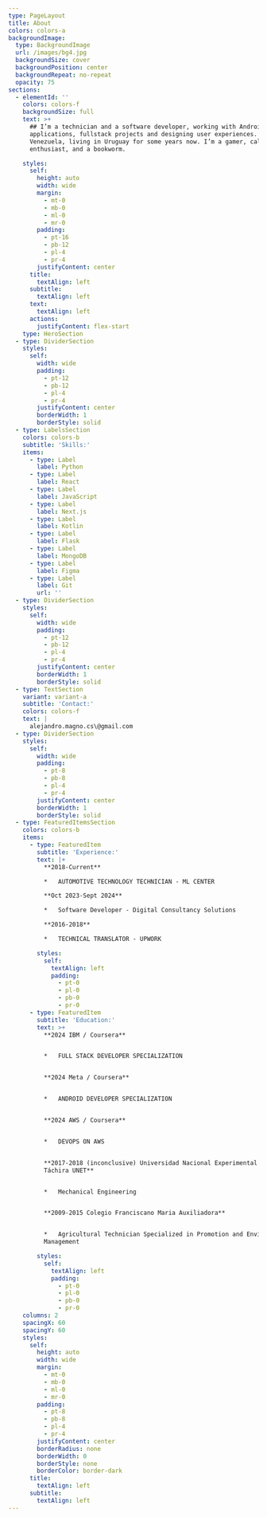 ```yaml
---
type: PageLayout
title: About
colors: colors-a
backgroundImage:
  type: BackgroundImage
  url: /images/bg4.jpg
  backgroundSize: cover
  backgroundPosition: center
  backgroundRepeat: no-repeat
  opacity: 75
sections:
  - elementId: ''
    colors: colors-f
    backgroundSize: full
    text: >+
      ## I’m a technician and a software developer, working with Android
      applications, fullstack projects and designing user experiences. I'm from
      Venezuela, living in Uruguay for some years now. I’m a gamer, calisthenics
      enthusiast, and a bookworm.

    styles:
      self:
        height: auto
        width: wide
        margin:
          - mt-0
          - mb-0
          - ml-0
          - mr-0
        padding:
          - pt-16
          - pb-12
          - pl-4
          - pr-4
        justifyContent: center
      title:
        textAlign: left
      subtitle:
        textAlign: left
      text:
        textAlign: left
      actions:
        justifyContent: flex-start
    type: HeroSection
  - type: DividerSection
    styles:
      self:
        width: wide
        padding:
          - pt-12
          - pb-12
          - pl-4
          - pr-4
        justifyContent: center
        borderWidth: 1
        borderStyle: solid
  - type: LabelsSection
    colors: colors-b
    subtitle: 'Skills:'
    items:
      - type: Label
        label: Python
      - type: Label
        label: React
      - type: Label
        label: JavaScript
      - type: Label
        label: Next.js
      - type: Label
        label: Kotlin
      - type: Label
        label: Flask
      - type: Label
        label: MongoDB
      - type: Label
        label: Figma
      - type: Label
        label: Git
        url: ''
  - type: DividerSection
    styles:
      self:
        width: wide
        padding:
          - pt-12
          - pb-12
          - pl-4
          - pr-4
        justifyContent: center
        borderWidth: 1
        borderStyle: solid
  - type: TextSection
    variant: variant-a
    subtitle: 'Contact:'
    colors: colors-f
    text: |
      alejandro.magno.cs\@gmail.com
  - type: DividerSection
    styles:
      self:
        width: wide
        padding:
          - pt-8
          - pb-8
          - pl-4
          - pr-4
        justifyContent: center
        borderWidth: 1
        borderStyle: solid
  - type: FeaturedItemsSection
    colors: colors-b
    items:
      - type: FeaturedItem
        subtitle: 'Experience:'
        text: |+
          **2018-Current**

          *   AUTOMOTIVE TECHNOLOGY TECHNICIAN - ML CENTER

          **Oct 2023-Sept 2024**

          *   Software Developer - Digital Consultancy Solutions

          **2016-2018**

          *   TECHNICAL TRANSLATOR - UPWORK

        styles:
          self:
            textAlign: left
            padding:
              - pt-0
              - pl-0
              - pb-0
              - pr-0
      - type: FeaturedItem
        subtitle: 'Education:'
        text: >+
          **2024 IBM / Coursera**


          *   FULL STACK DEVELOPER SPECIALIZATION


          **2024 Meta / Coursera**


          *   ANDROID DEVELOPER SPECIALIZATION


          **2024 AWS / Coursera**


          *   DEVOPS ON AWS


          **2017-2018 (inconclusive) Universidad Nacional Experimental del
          Táchira UNET**


          *   Mechanical Engineering


          **2009-2015 Colegio Franciscano Maria Auxiliadora**


          *   Agricultural Technician Specialized in Promotion and Environmental
          Management

        styles:
          self:
            textAlign: left
            padding:
              - pt-0
              - pl-0
              - pb-0
              - pr-0
    columns: 2
    spacingX: 60
    spacingY: 60
    styles:
      self:
        height: auto
        width: wide
        margin:
          - mt-0
          - mb-0
          - ml-0
          - mr-0
        padding:
          - pt-8
          - pb-8
          - pl-4
          - pr-4
        justifyContent: center
        borderRadius: none
        borderWidth: 0
        borderStyle: none
        borderColor: border-dark
      title:
        textAlign: left
      subtitle:
        textAlign: left
---
```

